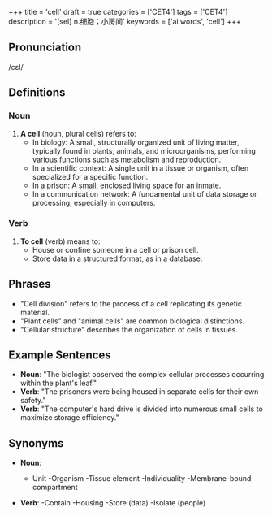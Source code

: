 +++
title = 'cell'
draft = true
categories = ['CET4']
tags = ['CET4']
description = '[sel] n.细胞；小房间'
keywords = ['ai words', 'cell']
+++

## Pronunciation
/cɛl/

## Definitions
### Noun
1. **A cell** (noun, plural cells) refers to:
   - In biology: A small, structurally organized unit of living matter, typically found in plants, animals, and microorganisms, performing various functions such as metabolism and reproduction.
   - In a scientific context: A single unit in a tissue or organism, often specialized for a specific function.
   - In a prison: A small, enclosed living space for an inmate.
   - In a communication network: A fundamental unit of data storage or processing, especially in computers.

### Verb
1. **To cell** (verb) means to:
   - House or confine someone in a cell or prison cell.
   - Store data in a structured format, as in a database.

## Phrases
- "Cell division" refers to the process of a cell replicating its genetic material.
- "Plant cells" and "animal cells" are common biological distinctions.
- "Cellular structure" describes the organization of cells in tissues.

## Example Sentences
- **Noun**: "The biologist observed the complex cellular processes occurring within the plant's leaf."
- **Verb**: "The prisoners were being housed in separate cells for their own safety."
- **Verb**: "The computer's hard drive is divided into numerous small cells to maximize storage efficiency."

## Synonyms
- **Noun**: 
   - Unit
   -Organism
   -Tissue element
   -Individuality
   -Membrane-bound compartment
   
- **Verb**: 
   -Contain
   -Housing
   -Store (data)
   -Isolate (people)
